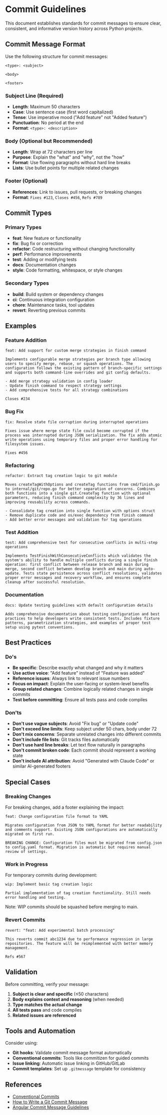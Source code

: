 # Commit Guidelines

This document establishes standards for commit messages to ensure clear, consistent, and informative version history across Python projects.

## Commit Message Format

Use the following structure for commit messages:

```
<type>: <subject>

<body>

<footer>
```

### Subject Line (Required)

- **Length**: Maximum 50 characters
- **Case**: Use sentence case (first word capitalized)
- **Tense**: Use imperative mood ("Add feature" not "Added feature")
- **Punctuation**: No period at the end
- **Format**: `<type>: <description>`

### Body (Optional but Recommended)

- **Length**: Wrap at 72 characters per line
- **Purpose**: Explain the "what" and "why", not the "how"
- **Format**: Use flowing paragraphs without hard line breaks
- **Lists**: Use bullet points for multiple related changes

### Footer (Optional)

- **References**: Link to issues, pull requests, or breaking changes
- **Format**: `Fixes #123`, `Closes #456`, `Refs #789`

## Commit Types

### Primary Types

- **feat**: New feature or functionality
- **fix**: Bug fix or correction
- **refactor**: Code restructuring without changing functionality
- **perf**: Performance improvements
- **test**: Adding or modifying tests
- **docs**: Documentation changes
- **style**: Code formatting, whitespace, or style changes

### Secondary Types

- **build**: Build system or dependency changes
- **ci**: Continuous integration configuration
- **chore**: Maintenance tasks, tool updates
- **revert**: Reverting previous commits

## Examples

### Feature Addition
```
feat: Add support for custom merge strategies in finish command

Implements configurable merge strategies per branch type allowing users to specify merge, rebase, or squash operations. The configuration follows the existing pattern of branch-specific settings and supports both command-line overrides and git config defaults.

- Add merge strategy validation in config loader
- Update finish command to respect strategy settings  
- Add comprehensive tests for all strategy combinations

Closes #234
```

### Bug Fix
```
fix: Resolve state file corruption during interrupted operations

Fixes issue where merge state file could become corrupted if the process was interrupted during JSON serialization. The fix adds atomic write operations using temporary files and proper error handling for filesystem issues.

Fixes #456
```

### Refactoring
```
refactor: Extract tag creation logic to git module

Moves createTagWithOptions and createTag functions from cmd/finish.go to internal/git/repo.go for better separation of concerns. Combines both functions into a single git.CreateTag function with optional parameters, reducing finish command complexity by 36 lines and improving reusability across commands.

- Consolidate tag creation into single function with options struct
- Remove duplicate code and os/exec dependency from finish command
- Add better error messages and validation for tag operations
```

### Test Addition
```
test: Add comprehensive test for consecutive conflicts in multi-step operations

Implements TestFinishWithConsecutiveConflicts which validates the system's ability to handle multiple conflicts during a single finish operation: first conflict between release branch and main during merge, second conflict between develop branch and main during auto-update. Tests state persistence across conflict resolutions, validates proper error messages and recovery workflow, and ensures complete cleanup after successful resolution.
```

### Documentation
```
docs: Update testing guidelines with default configuration details

Adds comprehensive documentation about testing configuration and best practices to help developers write consistent tests. Includes fixture patterns, parametrization strategies, and examples of proper test setup using pytest conventions.
```

## Best Practices

### Do's

- **Be specific**: Describe exactly what changed and why it matters
- **Use active voice**: "Add feature" instead of "Feature was added"
- **Reference issues**: Always link to relevant issue numbers
- **Focus on impact**: Explain the user-facing or system-level benefits
- **Group related changes**: Combine logically related changes in single commits
- **Test before committing**: Ensure all tests pass and code compiles

### Don'ts

- **Don't use vague subjects**: Avoid "Fix bug" or "Update code"
- **Don't exceed line limits**: Keep subject under 50 chars, body under 72
- **Don't mix concerns**: Separate unrelated changes into different commits
- **Don't include file lists**: Git tracks files automatically
- **Don't use hard line breaks**: Let text flow naturally in paragraphs
- **Don't commit broken code**: Each commit should represent a working state
- **Don't include AI attribution**: Avoid "Generated with Claude Code" or similar AI-generated footers

## Special Cases

### Breaking Changes

For breaking changes, add a footer explaining the impact:

```
feat: Change configuration file format to YAML

Migrates configuration from JSON to YAML format for better readability and comments support. Existing JSON configurations are automatically migrated on first run.

BREAKING CHANGE: Configuration files must be migrated from config.json to config.yaml format. Migration is automatic but requires manual review of settings.
```

### Work in Progress

For temporary commits during development:

```
wip: Implement basic tag creation logic

Partial implementation of tag creation functionality. Still needs error handling and testing.
```

Note: WIP commits should be squashed before merging to main.

### Revert Commits

```
revert: "feat: Add experimental batch processing"

This reverts commit abc1234 due to performance regression in large repositories. The feature will be reimplemented with better memory management.

Refs #567
```

## Validation

Before committing, verify your message:

1. **Subject is clear and specific** (≤50 characters)
2. **Body explains context and reasoning** (when needed)
3. **Type matches the actual change**
4. **All tests pass** and code compiles
5. **Related issues are referenced**

## Tools and Automation

Consider using:

- **Git hooks**: Validate commit message format automatically
- **Conventional commits**: Tools like commitizen for guided commits
- **Issue linking**: Automatic issue linking in GitHub/GitLab
- **Commit templates**: Set up `.gitmessage` template for consistency

## References

- [Conventional Commits](https://www.conventionalcommits.org/)
- [How to Write a Git Commit Message](https://chris.beams.io/posts/git-commit/)
- [Angular Commit Message Guidelines](https://github.com/angular/angular/blob/main/CONTRIBUTING.md#commit)